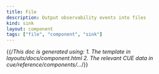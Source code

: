 ```yaml
---
title: File
description: Output observability events into files
kind: sink
layout: component
tags: ["file", "component", "sink"]
---
```


{{/*This doc is generated using:
     1. The template in layouts/docs/component.html
2. The relevant CUE data in cue/reference/components/...*/}}

